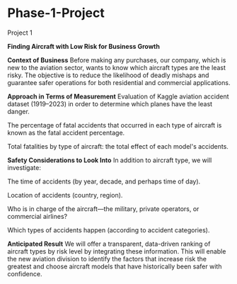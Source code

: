 # Phase-1-Project
Project 1


**Finding Aircraft with Low Risk for Business Growth**

**Context of Business**
Before making any purchases, our company, which is new to the aviation sector, wants to know which aircraft types are the least risky. The objective is to reduce the likelihood of deadly mishaps and guarantee safer operations for both residential and commercial applications.

**Approach in Terms of Measurement**
Evaluation of Kaggle aviation accident dataset (1919–2023) in order to determine which planes have the least danger.

The percentage of fatal accidents that occurred in each type of aircraft is known as the fatal accident percentage.

Total fatalities by type of aircraft: the total effect of each model's accidents.

**Safety Considerations to Look Into**
In addition to aircraft type, we will investigate:

The time of accidents (by year, decade, and perhaps time of day).

Location of accidents (country, region).

Who is in charge of the aircraft—the military, private operators, or commercial airlines?

Which types of accidents happen (according to accident categories).

**Anticipated Result**
We will offer a transparent, data-driven ranking of aircraft types by risk level by integrating these information. This will enable the new aviation division to identify the factors that increase risk the greatest and choose aircraft models that have historically been safer with confidence.
